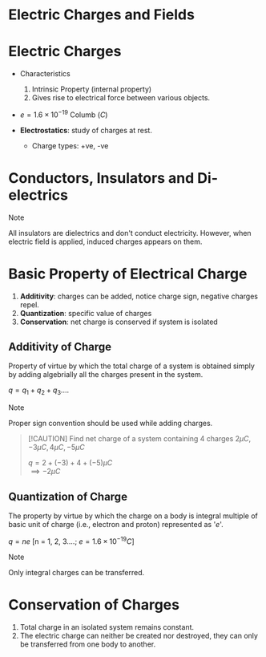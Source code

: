 # Electric Charges and Fields 

# Electric Charges 

- Characteristics
    1. Intrinsic Property (internal property)
    2. Gives rise to electrical force between various objects. 

- $e = 1.6\times10^{-19} \text{ Columb}\ (C)$

- **Electrostatics**: study of charges at rest.
    - Charge types: +ve, -ve

# Conductors, Insulators and Di-electrics 

> [!NOTE]
> All insulators are dielectrics and don't conduct electricity. However, when electric field is applied, induced charges appears on them.

# Basic Property of Electrical Charge

1. **Additivity**: charges can be added, notice charge sign, negative charges repel.
2. **Quantization**: specific value of charges
3. **Conservation**: net charge is conserved if system is isolated 

## Additivity of Charge 
Property of virtue by which the total charge of a system is obtained simply by adding algebrially all the charges present in the system.

$q=q_1+q_2+q_3....$

> [!NOTE]
> Proper sign convention should be used while adding charges.

> [!CAUTION] Find net charge of a system containing 4 charges 
> $2\mu C, -3\mu C, 4\mu C, -5 \mu C$  
> 
> $q = {2+(-3)+4+(-5)}\mu C$  
> $\implies -2\mu C$

## Quantization of Charge 
The property by virtue by which the charge on a body is integral multiple of basic unit of charge (i.e., electron and proton) represented as '$e$'.

$q = ne$ [n = 1, 2, 3....; $e = 1.6\times 10^{-19}C$]

> [!NOTE]
> Only integral charges can be transferred. 

# Conservation of Charges 
1. Total charge in an isolated system remains constant. 
2. The electric charge can neither be created nor destroyed, they can only be transferred from one body to another.